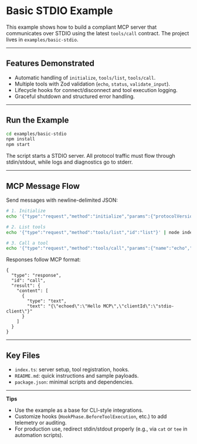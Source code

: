 # Basic STDIO Example

This example shows how to build a compliant MCP server that communicates over STDIO using the latest `tools/call` contract. The project lives in `examples/basic-stdio`.

---

## Features Demonstrated

- Automatic handling of `initialize`, `tools/list`, `tools/call`.
- Multiple tools with Zod validation (`echo`, `status`, `validate_input`).
- Lifecycle hooks for connect/disconnect and tool execution logging.
- Graceful shutdown and structured error handling.

---

## Run the Example

```bash
cd examples/basic-stdio
npm install
npm start
```

The script starts a STDIO server. All protocol traffic must flow through stdin/stdout, while logs and diagnostics go to stderr.

---

## MCP Message Flow

Send messages with newline-delimited JSON:

```bash
# 1. Initialize
echo '{"type":"request","method":"initialize","params":{"protocolVersion":"2024-11-05","clientInfo":{"name":"demo-client","version":"1.0.0"}},"id":"init"}' | node index.ts

# 2. List tools
echo '{"type":"request","method":"tools/list","id":"list"}' | node index.ts

# 3. Call a tool
echo '{"type":"request","method":"tools/call","params":{"name":"echo","arguments":{"message":"Hello MCP"}},"id":"call"}' | node index.ts
```

Responses follow MCP format:

```jsonc
{
  "type": "response",
  "id": "call",
  "result": {
    "content": [
      {
        "type": "text",
        "text": "{\"echoed\":\"Hello MCP\",\"clientId\":\"stdio-client\"}"
      }
    ]
  }
}
```

---

## Key Files

- `index.ts`: server setup, tool registration, hooks.
- `README.md`: quick instructions and sample payloads.
- `package.json`: minimal scripts and dependencies.

---

**Tips**

- Use the example as a base for CLI-style integrations.
- Customize hooks (`HookPhase.BeforeToolExecution`, etc.) to add telemetry or auditing.
- For production use, redirect stdin/stdout properly (e.g., via `cat` or `tee` in automation scripts).
